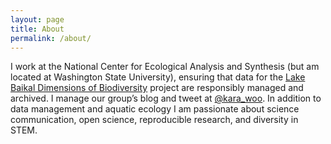 ```yaml
---
layout: page
title: About
permalink: /about/
---
```


I work at the National Center for Ecological Analysis and Synthesis (but am located at Washington State University), ensuring that data for the [Lake Baikal Dimensions of Biodiversity](http://baikaldimensions.wordpress.com) project are responsibly managed and archived. I manage our group’s blog and tweet at [@kara_woo](http://twitter.com/kara_woo). In addition to data management and aquatic ecology I am passionate about science communication, open science, reproducible research, and diversity in STEM.
